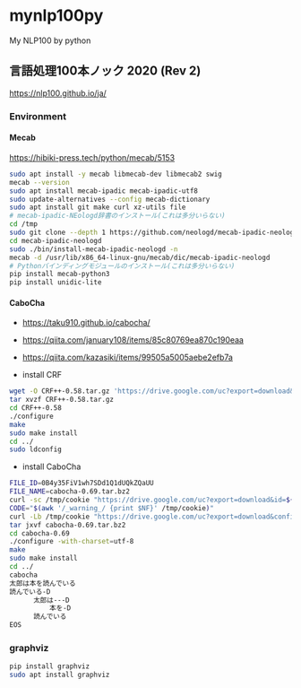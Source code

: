 # mynlp100py
My NLP100 by python

## 言語処理100本ノック 2020 (Rev 2)

<https://nlp100.github.io/ja/>


### Environment

#### Mecab

<https://hibiki-press.tech/python/mecab/5153>

```bash
sudo apt install -y mecab libmecab-dev libmecab2 swig
mecab --version
sudo apt install mecab-ipadic mecab-ipadic-utf8
sudo update-alternatives --config mecab-dictionary
sudo apt install git make curl xz-utils file
# mecab-ipadic-NEologd辞書のインストール(これは多分いらない)
cd /tmp
sudo git clone --depth 1 https://github.com/neologd/mecab-ipadic-neologd.git
cd mecab-ipadic-neologd
sudo ./bin/install-mecab-ipadic-neologd -n
mecab -d /usr/lib/x86_64-linux-gnu/mecab/dic/mecab-ipadic-neologd
# Pythonバインディングモジュールのインストール(これは多分いらない)
pip install mecab-python3
pip install unidic-lite
```

#### CaboCha

- <https://taku910.github.io/cabocha/>
- <https://qiita.com/january108/items/85c80769ea870c190eaa>
- <https://qiita.com/kazasiki/items/99505a5005aebe2efb7a>

- install CRF

```bash
wget -O CRF++-0.58.tar.gz 'https://drive.google.com/uc?export=download&id=0B4y35FiV1wh7QVR6VXJ5dWExSTQ'
tar xvzf CRF++-0.58.tar.gz
cd CRF++-0.58
./configure
make
sudo make install
cd ../
sudo ldconfig
```

- install CaboCha

```bash
FILE_ID=0B4y35FiV1wh7SDd1Q1dUQkZQaUU
FILE_NAME=cabocha-0.69.tar.bz2
curl -sc /tmp/cookie "https://drive.google.com/uc?export=download&id=${FILE_ID}" > /dev/null
CODE="$(awk '/_warning_/ {print $NF}' /tmp/cookie)"  
curl -Lb /tmp/cookie "https://drive.google.com/uc?export=download&confirm=${CODE}&id=${FILE_ID}" -o ${FILE_NAME}
tar jxvf cabocha-0.69.tar.bz2
cd cabocha-0.69
./configure -with-charset=utf-8
make
sudo make install
cd ../
cabocha
太郎は本を読んでいる
読んでいる-D    
      太郎は---D
          本を-D
      読んでいる
EOS
```

### graphviz

```bash
pip install graphviz
sudo apt install graphviz
```
